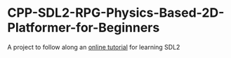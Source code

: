 # CPP-SDL2-RPG-Physics-Based-2D-Platformer-for-Beginners
A project to follow along an [online tutorial](https://www.youtube.com/playlist?list=PL2RPjWnJduNmXHRYwdtublIPdlqocBoLS) for learning SDL2
